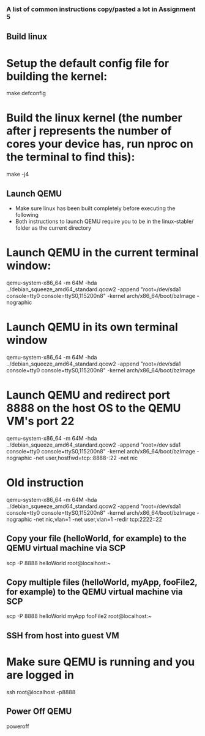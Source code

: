### A list of common instructions copy/pasted a lot in Assignment 5


## Build linux


# Setup the default config file for building the kernel:
make defconfig

# Build the linux kernel (the number after j represents the number of cores your device has, run nproc on the terminal to find this):
make -j4 


## Launch QEMU
- Make sure linux has been built completely before executing the following
- Both instructions to launch QEMU require you to be in the linux-stable/ folder as the current directory


# Launch QEMU in the current terminal window:
qemu-system-x86_64 -m 64M -hda ../debian_squeeze_amd64_standard.qcow2 -append "root=/dev/sda1 console=tty0 console=ttyS0,115200n8" -kernel arch/x86_64/boot/bzImage -nographic


# Launch QEMU in its own terminal window
qemu-system-x86_64 -m 64M -hda ../debian_squeeze_amd64_standard.qcow2 -append "root=/dev/sda1 console=tty0 console=ttyS0,115200n8" -kernel arch/x86_64/boot/bzImage


# Launch QEMU and redirect port 8888 on the host OS to the QEMU VM's port 22
qemu-system-x86_64 -m 64M -hda ../debian_squeeze_amd64_standard.qcow2 -append "root=/dev sda1 console=tty0 console=ttyS0,115200n8" -kernel arch/x86_64/boot/bzImage -nographic -net user,hostfwd=tcp::8888-:22 -net nic

# Old instruction
qemu-system-x86_64 -m 64M -hda ../debian_squeeze_amd64_standard.qcow2 -append "root=/dev/sda1 console=tty0 console=ttyS0,115200n8" -kernel arch/x86_64/boot/bzImage -nographic -net nic,vlan=1 -net user,vlan=1 -redir tcp:2222::22


## Copy your file (helloWorld, for example) to the QEMU virtual machine via SCP 
scp -P 8888 helloWorld root@localhost:~


## Copy multiple files (helloWorld, myApp, fooFile2, for example) to the QEMU virtual machine via SCP
scp -P 8888 helloWorld myApp fooFile2 root@localhost:~


## SSH from host into guest VM
# Make sure QEMU is running and you are logged in
ssh root@localhost -p8888


## Power Off QEMU
poweroff
